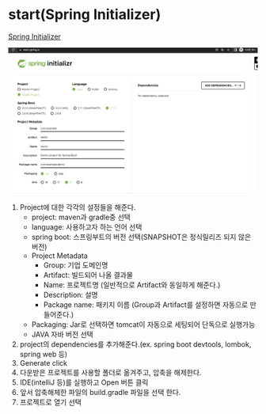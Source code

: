 # start(Spring Initializer)

[Spring Initializer](https://start.spring.io/)

![](images/springInitializer1.png)

1. Project에 대한 각각의 설정들을 해준다.
   - project: maven과 gradle중 선택
   - language: 사용하고자 하는 언어 선택
   - spring boot: 스프링부트의 버전 선택(SNAPSHOT은 정식릴리즈 되지 않은 버전)
   - Project Metadata
     - Group: 기업 도메인명
     - Artifact: 빌드되어 나올 결과물
     - Name: 프로젝트명 (일반적으로 Artifact와 동일하게 해준다.)
     - Description: 설명
     - Package name: 패키지 이름 (Group과 Artifact를 설정하면 자동으로 만들어준다.)
   - Packaging: Jar로 선택하면 tomcat이 자동으로 세팅되어 단독으로 실행가능
   - JAVA 자바 버전 선택
2. project의 dependencies를 추가해준다.(ex. spring boot devtools, lombok, spring web 등)
3. Generate click
4. 다운받은 프로젝트를 사용할 폴더로 옮겨주고, 압축을 해제한다.
5. IDE(intelliJ 등)를 실행하고 Open 버튼 클릭
6. 앞서 압축해체한 파일의 build.gradle 파일을 선택 한다.
7. 프로젝트로 열기 선택

